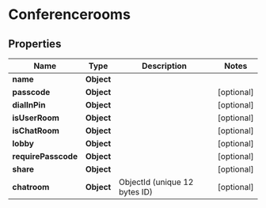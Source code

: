 

# Conferencerooms


## Properties

| Name | Type | Description | Notes |
|------------ | ------------- | ------------- | -------------|
|**name** | **Object** |  |  |
|**passcode** | **Object** |  |  [optional] |
|**dialInPin** | **Object** |  |  [optional] |
|**isUserRoom** | **Object** |  |  [optional] |
|**isChatRoom** | **Object** |  |  [optional] |
|**lobby** | **Object** |  |  [optional] |
|**requirePasscode** | **Object** |  |  [optional] |
|**share** | **Object** |  |  [optional] |
|**chatroom** | **Object** | ObjectId (unique 12 bytes ID) |  [optional] |



